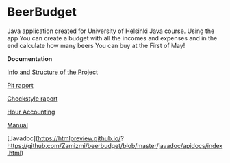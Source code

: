 # BeerBudget
Java application created for University of Helsinki Java course. Using the app You can create a budget with all the incomes and expenses and in the end calculate how many beers You can buy at the First of May!


**Documentation**

[Info and Structure of the Project](Documentation/descriptionAndStructure.md)

[Pit raport](https://htmlpreview.github.io/?https://github.com/Zamizmi/beerbudget/blob/master/Documentation/pit/201705042231/index.html)

[Checkstyle raport](https://htmlpreview.github.io/?https://github.com/Zamizmi/beerbudget/blob/master/Documentation/checkstyle/dl7/checkstyle.html)

[Hour Accounting](Documentation/hourAccounting.md)

[Manual](Documentation/manual.md)

[Javadoc](https://htmlpreview.github.io/?
https://github.com/Zamizmi/beerbudget/blob/master/javadoc/apidocs/index.html)

